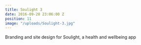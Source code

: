 ```yaml
---
title: Soulight 3
date: 2016-09-28 23:06:00 Z
position: 11
image: "/uploads/Soulight-3.jpg"
---
```


Branding and site design for Soulight, a health and wellbeing app 